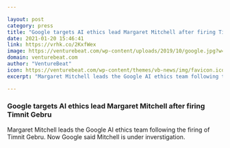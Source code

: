 ```yaml
---

layout: post
category: press
title: "Google targets AI ethics lead Margaret Mitchell after firing Timnit Gebru"
date: 2021-01-20 15:46:41
link: https://vrhk.co/2KxfWex
image: https://venturebeat.com/wp-content/uploads/2019/10/google.jpg?w=1200&strip=all
domain: venturebeat.com
author: "VentureBeat"
icon: https://venturebeat.com/wp-content/themes/vb-news/img/favicon.ico
excerpt: "Margaret Mitchell leads the Google AI ethics team following the firing of Timnit Gebru. Now Google said Mitchell is under inverstigation."

---
```


### Google targets AI ethics lead Margaret Mitchell after firing Timnit Gebru

Margaret Mitchell leads the Google AI ethics team following the firing of Timnit Gebru. Now Google said Mitchell is under inverstigation.